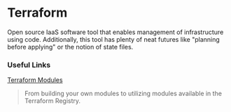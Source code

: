 # Terraform

Open source IaaS software tool that enables management of infrastructure using code. Additionally, this tool has plenty of neat futures like "planning before applying" or the notion of state files.

### Useful Links

[Terraform Modules](https://learn.hashicorp.com/tutorials/terraform/module-use?in=terraform/modules)
> From building your own modules to utilizing modules available in the Terraform Registry.